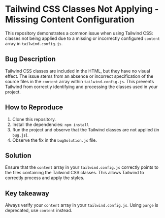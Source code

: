 # Tailwind CSS Classes Not Applying - Missing Content Configuration

This repository demonstrates a common issue when using Tailwind CSS: classes not being applied due to a missing or incorrectly configured `content` array in `tailwind.config.js`.

## Bug Description
Tailwind CSS classes are included in the HTML, but they have no visual effect. The issue stems from an absence or incorrect specification of the source files in the `content` array within `tailwind.config.js`.  This prevents Tailwind from correctly identifying and processing the classes used in your project.

## How to Reproduce
1. Clone this repository.
2. Install the dependencies: `npm install`
3. Run the project and observe that the Tailwind classes are not applied (in `bug.js`).
4. Observe the fix in the `bugSolution.js` file.

## Solution
Ensure that the `content` array in your `tailwind.config.js` correctly points to the files containing the Tailwind CSS classes. This allows Tailwind to correctly process and apply the styles.

## Key takeaway
Always verify your `content` array in your `tailwind.config.js`. Using `purge` is deprecated, use `content` instead.